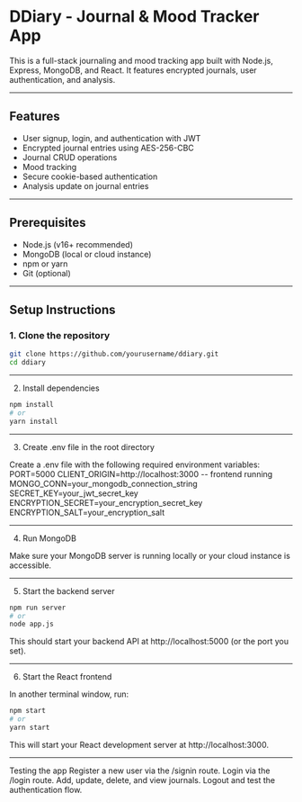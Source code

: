 # DDiary - Journal & Mood Tracker App

This is a full-stack journaling and mood tracking app built with Node.js, Express, MongoDB, and React. It features encrypted journals, user authentication, and analysis.

---

## Features

- User signup, login, and authentication with JWT
- Encrypted journal entries using AES-256-CBC
- Journal CRUD operations
- Mood tracking
- Secure cookie-based authentication
- Analysis update on journal entries

---

## Prerequisites

- Node.js (v16+ recommended)
- MongoDB (local or cloud instance)
- npm or yarn
- Git (optional)

---

## Setup Instructions

### 1. Clone the repository

```bash
git clone https://github.com/yourusername/ddiary.git
cd ddiary
```

---

2. Install dependencies

```bash
npm install
# or
yarn install
```

---

3. Create .env file in the root directory

Create a .env file with the following required environment variables:
PORT=5000
CLIENT_ORIGIN=http://localhost:3000 -- frontend running
MONGO_CONN=your_mongodb_connection_string
SECRET_KEY=your_jwt_secret_key
ENCRYPTION_SECRET=your_encryption_secret_key
ENCRYPTION_SALT=your_encryption_salt

---

4. Run MongoDB

Make sure your MongoDB server is running locally or your cloud instance is accessible.

---

5. Start the backend server

```bash
npm run server
# or
node app.js
```

This should start your backend API at http://localhost:5000 (or the port you set).

---

6. Start the React frontend

In another terminal window, run:
```bash
npm start
# or
yarn start
```
This will start your React development server at http://localhost:3000.

---

Testing the app
Register a new user via the /signin route.
Login via the /login route.
Add, update, delete, and view journals.
Logout and test the authentication flow.

